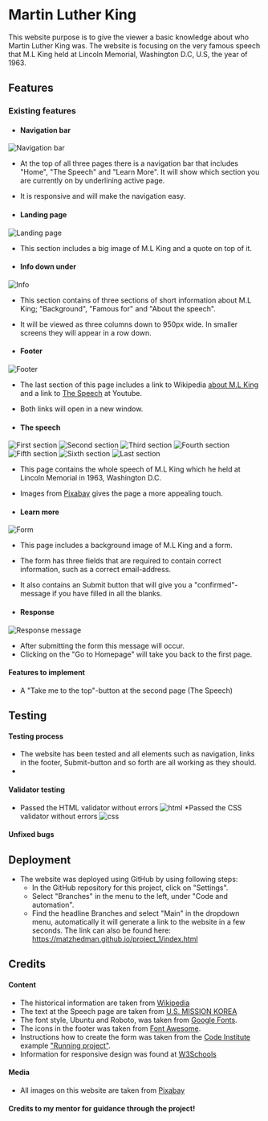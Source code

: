 # Martin Luther King
This website purpose is to give the viewer a basic knowledge about who Martin Luther King was. The website is focusing on the very famous speech that M.L King held at Lincoln Memorial, Washington D.C, U.S, the year of 1963.

## Features
### Existing features
* #### Navigation bar
![Navigation bar](/assets/images/navigation.png)
* At the top of all three pages there is a navigation bar that includes "Home", "The Speech" and "Learn More". It will show which section you are currently on by underlining active page.

* It is responsive and will make the navigation easy.

* #### Landing page
![Landing page](/assets/images/martin_thinking.png)
* This section includes a big image of M.L King and a quote on top of it.

* #### Info down under
![Info](/assets/images/info_down_under.png)
* This section contains of three sections of short information about M.L King; "Background", "Famous for" and "About the speech".
* It will be viewed as three columns down to 950px wide. In smaller screens they will appear in a row down.

* #### Footer
![Footer](/assets/images/footer.png)
* The last section of this page includes a link to Wikipedia [about M.L King](https://en.wikipedia.org/wiki/Martin_Luther_King_Jr.) and a link to [The Speech](https://youtu.be/smEqnnklfYs) at Youtube.
* Both links will open in a new window.

* #### The speech
![First section](/assets/images/section_1.png)
![Second section](/assets/images/section_2.png)
![Third section](/assets/images/section_3.png)
![Fourth section](/assets/images/section_4.png)
![Fifth section](/assets/images/section_5.png)
![Sixth section](/assets/images/section_6.png)
![Last section](/assets/images/section_7.png)
* This page contains the whole speech of M.L King which he held at Lincoln Memorial in 1963, Washington D.C.
* Images from [Pixabay](https://pixabay.com/) gives the page a more appealing touch.
    

* #### Learn more
![Form](/assets/images/form.png)
* This page includes a background image of M.L King and a form.
* The form has three fields that are required to contain correct information, such as a correct email-address.
* It also contains an Submit button that will give you a "confirmed"-message if you have filled in all the blanks.

* #### Response
![Response message](/assets/images/response_form.png)
* After submitting the form this message will occur.
* Clicking on the "Go to Homepage" will take you back to the first page.

#### Features to implement
* A "Take me to the top"-button at the second page (The Speech)

## Testing
#### Testing process
* The website has been tested and all elements such as navigation, links in the footer, Submit-button and so forth are all working as they should.
* 
#### Validator testing
* Passed the HTML validator without errors
![html](/assets/images/html_validation.png)
*Passed the CSS validator without errors
![css](/assets/images/css_validation.png)

#### Unfixed bugs

## Deployment
* The website was deployed using GitHub by using following steps:
    * In the GitHub repository for this project, click on "Settings".
    * Select "Branches" in the menu to the left, under "Code and automation".
    * Find the headline Branches and select "Main" in the dropdown menu, automatically it will generate a link to the website in a few seconds. 
The link can also be found here: 
https://matzhedman.github.io/project_1/index.html

## Credits
#### Content
* The historical information are taken from [Wikipedia](https://en.wikipedia.org/wiki/Martin_Luther_King_Jr.)
* The text at the Speech page are taken from [U.S. MISSION KOREA](https://kr.usembassy.gov/martin-luther-king-jr-dream-speech-1963/)
* The font style, Ubuntu and Roboto, was taken from [Google Fonts](https://fonts.google.com/).
* The icons in the footer was taken from [Font Awesome](https://fontawesome.com/).
* Instructions how to create the form was taken from the [Code Institute](https://learn.codeinstitute.net/dashboard) example ["Running project"](https://code-institute-org.github.io/love-running-2.0/index.html).
* Information for responsive design was found at [W3Schools](https://www.w3schools.com/css/css_rwd_intro.asp)

#### Media
* All images on this website are taken from [Pixabay](https://pixabay.com/)

#### Credits to my mentor for guidance through the project!

